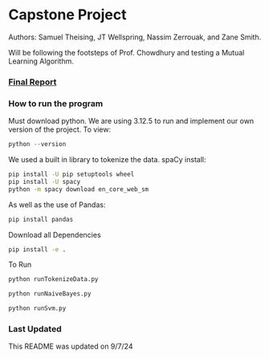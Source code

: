 # Capstone Project
Authors: Samuel Theising, JT Wellspring, Nassim Zerrouak, and Zane Smith.

Will be following the footsteps of Prof. Chowdhury and testing a Mutual Learning Algorithm.

### [Final Report](Report.html)

### How to run the program
Must download python. We are using 3.12.5 to run and implement our own version of the project. To view:
```python
python --version
```
We used a built in library to tokenize the data. spaCy install:
```bash
pip install -U pip setuptools wheel
pip install -U spacy
python -m spacy download en_core_web_sm
```
As well as the use of Pandas:
```bash
pip install pandas
```
Download all Dependencies
```bash
pip install -e .
```
To Run
```bash
python runTokenizeData.py

python runNaiveBayes.py

python runSvm.py
```
### Last Updated
This README was updated on 9/7/24
